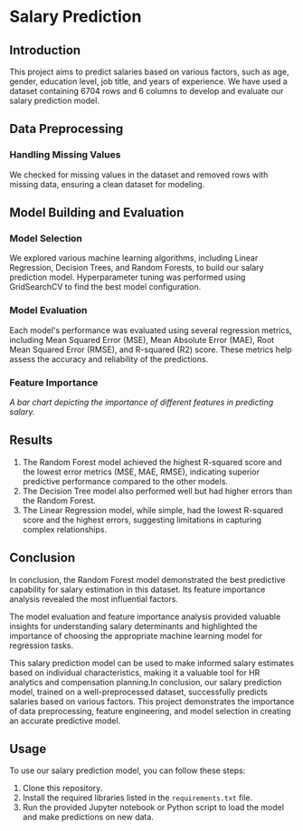# Salary Prediction

## Introduction
This project aims to predict salaries based on various factors, such as age, gender, education level, job title, and years of experience. We have used a dataset containing 6704 rows and 6 columns to develop and evaluate our salary prediction model.

## Data Preprocessing

### Handling Missing Values
We checked for missing values in the dataset and removed rows with missing data, ensuring a clean dataset for modeling.


## Model Building and Evaluation

### Model Selection
We explored various machine learning algorithms, including Linear Regression, Decision Trees, and Random Forests, to build our salary prediction model. Hyperparameter tuning was performed using GridSearchCV to find the best model configuration.

### Model Evaluation

Each model's performance was evaluated using several regression metrics, including Mean Squared Error (MSE), Mean Absolute Error (MAE), Root Mean Squared Error (RMSE), and R-squared (R2) score. These metrics help assess the accuracy and reliability of the predictions.

### Feature Importance
*A bar chart depicting the importance of different features in predicting salary.*

## Results

1. The Random Forest model achieved the highest R-squared score and the lowest error metrics (MSE, MAE, RMSE), indicating superior predictive performance compared to the other models.
2. The Decision Tree model also performed well but had higher errors than the Random Forest.
3. The Linear Regression model, while simple, had the lowest R-squared score and the highest errors, suggesting limitations in capturing complex relationships.

## Conclusion

In conclusion, the Random Forest model demonstrated the best predictive capability for salary estimation in this dataset. Its feature importance analysis revealed the most influential factors.

The model evaluation and feature importance analysis provided valuable insights for understanding salary determinants and highlighted the importance of choosing the appropriate machine learning model for regression tasks.

This salary prediction model can be used to make informed salary estimates based on individual characteristics, making it a valuable tool for HR analytics and compensation planning.In conclusion, our salary prediction model, trained on a well-preprocessed dataset, successfully predicts salaries based on various factors. This project demonstrates the importance of data preprocessing, feature engineering, and model selection in creating an accurate predictive model.

## Usage

To use our salary prediction model, you can follow these steps:

1. Clone this repository.
2. Install the required libraries listed in the `requirements.txt` file.
3. Run the provided Jupyter notebook or Python script to load the model and make predictions on new data.

